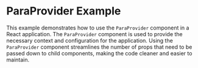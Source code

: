# ParaProvider Example

This example demonstrates how to use the `ParaProvider` component in a React application. The `ParaProvider` component
is used to provide the necessary context and configuration for the application. Using the `ParaProvider` component
streamlines the number of props that need to be passed down to child components, making the code cleaner and easier to
maintain.
